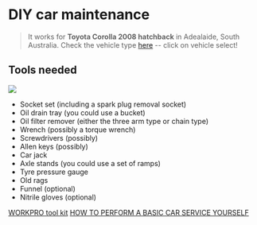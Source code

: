 # DIY car maintenance 

> It works for **Toyota Corolla 2008 hatchback** in Adealaide, South Australia. 
> Check the vehicle type [here](https://www.supercheapauto.com.au) -- click on vehicle select!

## Tools needed

![](https://www.supercheapauto.com.au/dw/image/v2/BBRV_PRD/on/demandware.static/-/Sites-srg-internal-master-catalog/default/dwc77310c4/images/576610/SCA_576610_hi-res.jpg?sw=1000&sh=1000&sm=fit)

- Socket set (including a spark plug removal socket)
- Oil drain tray (you could use a bucket)
- Oil filter remover (either the three arm type or chain type)
- Wrench (possibly a torque wrench)
- Screwdrivers (possibly)
- Allen keys (possibly)
- Car jack
- Axle stands (you could use a set of ramps)
- Tyre pressure gauge
- Old rags
- Funnel (optional)
- Nitrile gloves (optional)

[WORKPRO tool kit](https://www.supercheapauto.com.au/p/workpro-workpro-tool-kit---123-piece/576610.html#vid=RAgwlesrl5QEUqv9OWqGzw%3D%3D&q=workpro&lang=en_AU&start=9)
[HOW TO PERFORM A BASIC CAR SERVICE YOURSELF](https://www.autochoicebristol.com/blog/how-to-service-a-car-yourself/#)
